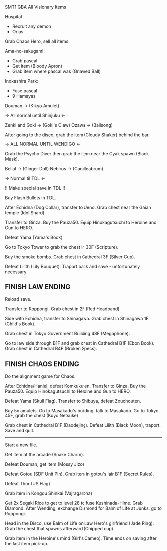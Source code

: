 SMT1 GBA All Visionary Items

Hospital
- Recruit any demon
- Orias

Grab Chaos Hero, sell all items.

Ama-no-sakugami:
- Grab pascal
- Get item (Bloody Apron)
- Grab item where pascal was (Gnawed Ball)

Inokashira Park:
- Fuse pascal
- 9 Hamayas

Douman -> (Kikyo Amulet)

-> All normal until Shinjuku <-

Zenki and Goki -> (Goki's Claw)
Ozawa -> (Balisong)

After going to the disco, grab the item (Cloudy Shaker) behind the bar.

-> ALL NORMAL UNTIL WENDIGO <-

Grab the Psycho Diver then grab the item near the Cyak spawn (Black Mask).

Belial -> (Ginger Doll)
Nebiros -> (Candleabrum)

-> Normal til TDL <-

!! Make special save in TDL !!

Buy Flash Bullets in TDL.

After Echidna (Dog Collar), transfer to Ueno. Grab chest near the Gaian temple (Idol Shard)

Transfer to Ginza. Buy the Pauza50. Equip Hinokagutsuchi to Heroine and Gun to HERO.

Defeat Yama (Yama's Book)

Go to Tokyo Tower to grab the chest in 30F (Scripture).

Buy the smoke bombs. Grab chest in Cathedral 3F (Silver Cup).

Defeat Lilith (Lily Bouquet). Traport back and save - unfortunately necessary

FINISH LAW ENDING
------------------------------------------------------------------

Reload save. 

Transfer to Roppongi. Grab chest in 2F (Red Headband)

Side with Echidna, transfer to Shinagawa.
Grab chest in Shinagawa 1F (Child's Book).

Grab chest in Tokyo Government Building 48F (Megaphone).

Go to law side through B1F and grab chest in Cathedral B1F (Ebon Book).
Grab chest in Cathedral B4F (Broken Specs).

FINISH CHAOS ENDING
-----------------------------------------------------------------

Do the alignment game for Chaos.

After Echidna/Haniel, defeat Komkukuten. 
Transfer to Ginza. Buy the Pauza50. Equip Hinokagutsuchi to Heroine and Gun to HERO.

Defeat Yama (Skull Flag).
Transfer to Shibuya, defeat Zouchouten.

Buy 5x amulets.
Go to Masakado's building, talk to Masakado. Go to Tokyo 45F, grab the chest (Kuyo Netsuke)

Grab chest in Cathedral B1F (Daodejing).
Defeat Lilith (Black Moon), traport. Save and quit.


-----------------------------------------------------------------

Start a new file.

Get item at the arcade (Snake Charm).

Defeat Douman, get item (Mossy Jizo)

Defeat Gotou (SDF Unit Pin). Grab item in gotou's lair B1F (Secret Rules).

Defeat Thor (US Flag)

Grab item in Kongou Shinkai (Vajragarbha)

Get 2x Segaki Rice to get to level 28 to fuse Kushinada-Hime. Grab Diamond.
After Wending, exchange Diamond for Balm of Life at Junks, go to Roppongi.

Head in the Disco, use Balm of Life on Law Hero's girlfriend (Jade Ring). Grab the chest that spawns afterward (Chipped cup).

Grab item in the Heroine's mind  (Girl's Cameo). Time ends on saving after the last item pick-up.





